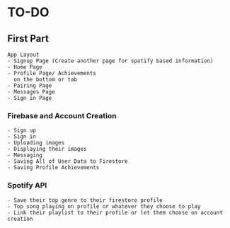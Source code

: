 # TO-DO

## First Part
```
App Layout
- Signup Page (Create another page for spotify based information)
- Home Page
- Profile Page/ Achievements 
  on the bottom or tab
- Pairing Page
- Messages Page
- Sign in Page 
```

### Firebase and Account Creation
```
- Sign up 
- Sign in
- Uploading images
- Displaying their images
- Messaging 
- Saving All of User Data to Firestore 
- Saving Profile Achievements
```

### Spotify API 
```
- Save their top genre to their firestore profile
- Top song playing on profile or whatever they choose to play
- Link their playlist to their profile or let them choose on account creation 
```
